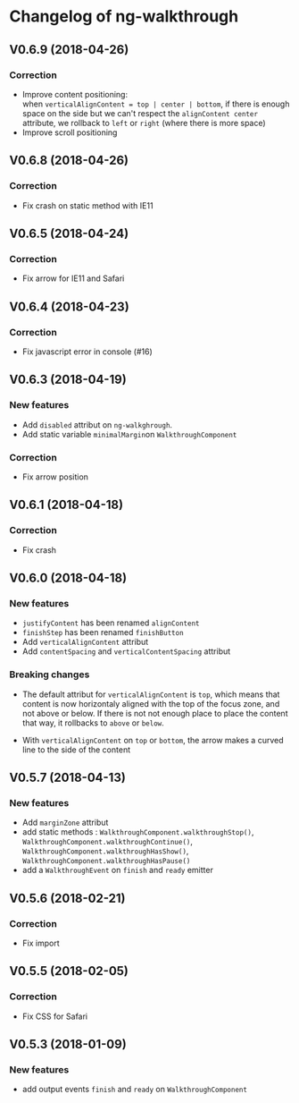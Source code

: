 # Changelog of ng-walkthrough

## V0.6.9 (2018-04-26)

### Correction

- Improve content positioning:  
when `verticalAlignContent = top | center | bottom`, if there is enough space on the side but we can't respect the `alignContent center` attribute, we rollback to `left` or `right` (where there is more space)
- Improve scroll positioning

## V0.6.8 (2018-04-26)

### Correction

- Fix crash on static method with IE11 

## V0.6.5 (2018-04-24)

### Correction

- Fix arrow for IE11 and Safari

## V0.6.4 (2018-04-23)

### Correction

- Fix javascript error in console (#16)

## V0.6.3 (2018-04-19)

### New features

- Add `disabled` attribut on `ng-walkghrough`.
- Add static variable `minimalMargin`on `WalkthroughComponent`

### Correction

- Fix arrow position

## V0.6.1 (2018-04-18)

### Correction

- Fix crash

## V0.6.0 (2018-04-18)

### New features

- `justifyContent` has been renamed `alignContent`
- `finishStep` has been renamed `finishButton`
- Add `verticalAlignContent` attribut
- Add `contentSpacing` and `verticalContentSpacing` attribut

### Breaking changes

- The default attribut for `verticalAlignContent` is `top`,
which means that content is now horizontaly aligned with the top of the focus zone, and not above or below.
If there is not not enough place to place the content that way, it rollbacks to `above` or `below`.

- With `verticalAlignContent` on `top` or `bottom`, the arrow makes a curved line to the side of the content

## V0.5.7 (2018-04-13)

### New features

- Add `marginZone` attribut
- add static methods : `WalkthroughComponent.walkthroughStop()`, `WalkthroughComponent.walkthroughContinue()`, `WalkthroughComponent.walkthroughHasShow()`, `WalkthroughComponent.walkthroughHasPause()`
- add a `WalkthroughEvent` on `finish` and `ready` emitter

## V0.5.6 (2018-02-21)

### Correction

- Fix import

## V0.5.5 (2018-02-05)

### Correction

- Fix CSS for Safari

## V0.5.3 (2018-01-09)

### New features

- add output events `finish` and `ready` on `WalkthroughComponent`
